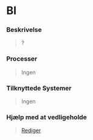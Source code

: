 # BI

### Beskrivelse

> ?

### Processer

> Ingen

### Tilknyttede Systemer

> Ingen

### Hjælp med at vedligeholde

> [Rediger](https://github.com/FMDatahub/Portal/blob/main/docs/Moduler/Rapportering/BI.md)
